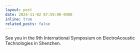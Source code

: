 ```yaml
---
layout: post
date: 2024-11-02 07:59:00-0400
inline: true
related_posts: false
---
```


See you in the 9th International Symposium on ElectroAcoustic Technologies in Shenzhen.
